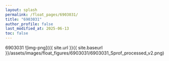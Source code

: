 ```yaml
---
layout: splash
permalink: /float_pages/6903031/
title: "6903031"
author_profile: false
last_modified_at: 2025-06-13
toc: false
---
```

 
6903031
![img-png]({{ site.url }}{{ site.baseurl }}/assets/images/float_figures/6903031/6903031_Sprof_processed_v2.png)